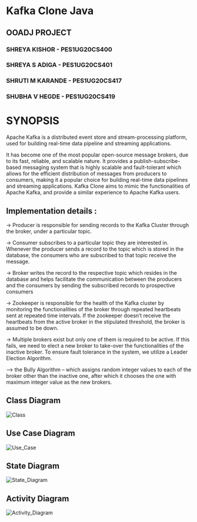 # Kafka Clone Java

## OOADJ PROJECT
### SHREYA KISHOR - PES1UG20CS400
### SHREYA S ADIGA - PES1UG20CS401
### SHRUTI M KARANDE - PES1UG20CS417
### SHUBHA V HEGDE - PES1UG20CS419

# SYNOPSIS

Apache Kafka is a distributed event store and stream-processing
platform, used for building real-time data pipeline and streaming
applications. 

It has become one of the most popular open-source
message brokers, due to its fast, reliable, and scalable nature. It
provides a publish-subscribe-based messaging system that is highly
scalable and fault-tolerant which allows for the efficient distribution
of messages from producers to consumers, making it a popular
choice for building real-time data pipelines and streaming
applications.
Kafka Clone aims to mimic the functionalities of Apache Kafka, and
provide a similar experience to Apache Kafka users.

## Implementation details :

-> Producer is responsible for sending records to the Kafka Cluster
through the broker, under a particular topic.

-> Consumer subscribes to a particular topic they are interested
in. Whenever the producer sends a record to the topic which is
stored in the database, the consumers who are subscribed to
that topic receive the message.

-> Broker writes the record to the respective topic which resides
in the database and helps facilitate the communication
between the producers and the consumers by sending the
subscribed records to prospective consumers

-> Zookeeper is responsible for the health of the Kafka cluster by
monitoring the functionalities of the broker through repeated
heartbeats sent at repeated time intervals. If the zookeeper
doesn’t receive the heartbeats from the active broker in the
stipulated threshold, the broker is assumed to be down.

-> Multiple brokers exist but only one of them is required to be
active. If this fails, we need to elect a new broker to take-over
the functionalities of the inactive broker. To ensure fault
tolerance in the system, we utilize a Leader Election Algorithm.

–> the Bully Algorithm – which assigns random integer values to
each of the broker other than the inactive one, after which it
chooses the one with maximum integer value as the new
brokers.

## Class Diagram
![Class](https://user-images.githubusercontent.com/73905298/234780250-b5d8fbbf-71b9-4461-8a83-31c019117e1b.jpeg)

## Use Case Diagram
![Use_Case](https://user-images.githubusercontent.com/73905298/234783936-9b976ea8-97cc-4502-956b-be04bdb5ae70.jpeg)

## State Diagram
![State_Diagram](https://user-images.githubusercontent.com/73905298/234783964-0caef939-eb55-4958-abec-339b776fa17b.jpeg)

## Activity Diagram
![Activity_Diagram](https://user-images.githubusercontent.com/73905298/234783980-fa2b69c8-a973-4a92-8191-38cc243b0d61.jpeg)
